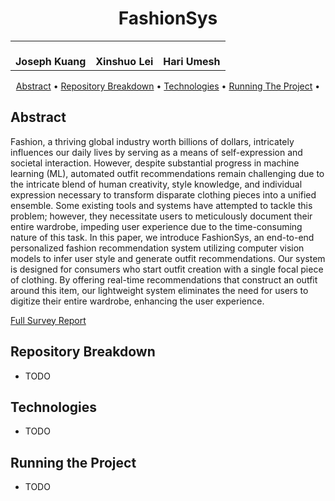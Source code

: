 <h1 align="center">
  FashionSys
  </br>
</h1>

<table align="center">
  <tr>
    <td align="center"><a height="75px;" alt="Joseph Kuang"/><br /><b>Joseph Kuang</b></a><br /></td>
    <td align="center"><a width="75px;" alt="Xinshuo Lei"/><br /><b>Xinshuo Lei</b></a><br /></td>
    <td align="center"><a width="75px;" alt="Hari Umesh"/><br /><b>Hari Umesh</b></a><br /></td>
    </tr>
</table>

<p align="center">
  <a href="#abstract">Abstract</a> •
  <a href="#repository-breakdown">Repository Breakdown</a> •
  <a href="#technologies">Technologies</a> •
  <a href="#running-the-project">Running The Project</a> •
</p>

## Abstract

Fashion, a thriving global industry worth billions of dollars, intricately influences our daily lives by serving as a means of self-expression and societal interaction. However, despite substantial progress in machine learning (ML), automated outfit recommendations remain challenging due to the intricate blend of human creativity, style knowledge, and individual expression necessary to transform disparate clothing pieces into a unified ensemble. Some existing tools and systems have attempted to tackle this problem; however, they necessitate users to meticulously document their entire wardrobe, impeding user experience due to the time-consuming nature of this task. In this paper, we introduce FashionSys, an end-to-end personalized fashion recommendation system utilizing computer vision models to infer user style and generate outfit recommendations. Our system is designed for consumers who start outfit creation with a single focal piece of clothing. By offering real-time recommendations that construct an outfit around this item, our lightweight system eliminates the need for users to digitize their entire wardrobe, enhancing the user experience.

[Full Survey Report](https://github.com/josephjkuang/FashionSys/blob/main/docs/Survey.pdf) </br>

## Repository Breakdown

- TODO

## Technologies

- TODO

## Running the Project

- TODO
